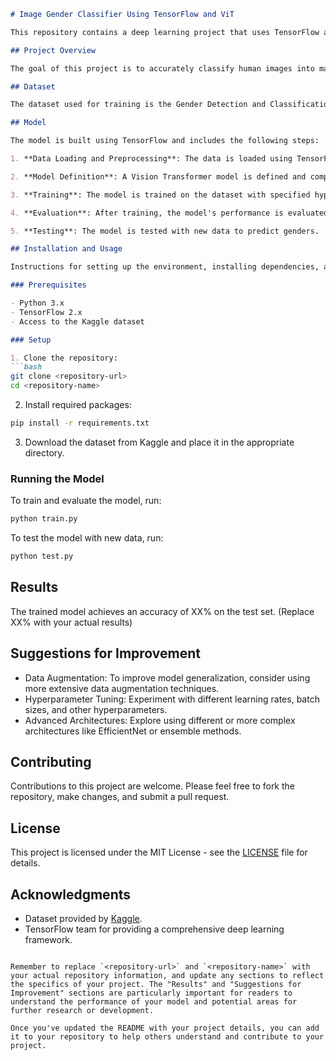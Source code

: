 ```markdown
# Image Gender Classifier Using TensorFlow and ViT

This repository contains a deep learning project that uses TensorFlow and the Vision Transformer (ViT) model to classify images by gender. The model is trained on a dataset available on Kaggle, which can be found [here](https://www.kaggle.com/datasets/trainingdatapro/gender-detection-and-classification-image-dataset).

## Project Overview

The goal of this project is to accurately classify human images into male or female categories using a Vision Transformer (ViT), an approach that leverages the capabilities of transformers in the field of computer vision.

## Dataset

The dataset used for training is the Gender Detection and Classification Image Dataset from Kaggle. It contains labeled images of males and females, which are used to train the ViT model.

## Model

The model is built using TensorFlow and includes the following steps:

1. **Data Loading and Preprocessing**: The data is loaded using TensorFlow's `ImageDataGenerator` and preprocessed to match the input requirements of the ViT model.

2. **Model Definition**: A Vision Transformer model is defined and compiled with appropriate loss functions and optimizers.

3. **Training**: The model is trained on the dataset with specified hyperparameters.

4. **Evaluation**: After training, the model's performance is evaluated using a separate test set.

5. **Testing**: The model is tested with new data to predict genders.

## Installation and Usage

Instructions for setting up the environment, installing dependencies, and running the project are provided below.

### Prerequisites

- Python 3.x
- TensorFlow 2.x
- Access to the Kaggle dataset

### Setup

1. Clone the repository:
```bash
git clone <repository-url>
cd <repository-name>
```

2. Install required packages:
```bash
pip install -r requirements.txt
```

3. Download the dataset from Kaggle and place it in the appropriate directory.

### Running the Model

To train and evaluate the model, run:

```bash
python train.py
```

To test the model with new data, run:

```bash
python test.py
```

## Results

The trained model achieves an accuracy of XX% on the test set. (Replace XX% with your actual results)

## Suggestions for Improvement

- Data Augmentation: To improve model generalization, consider using more extensive data augmentation techniques.
- Hyperparameter Tuning: Experiment with different learning rates, batch sizes, and other hyperparameters.
- Advanced Architectures: Explore using different or more complex architectures like EfficientNet or ensemble methods.

## Contributing

Contributions to this project are welcome. Please feel free to fork the repository, make changes, and submit a pull request.

## License

This project is licensed under the MIT License - see the [LICENSE](LICENSE) file for details.

## Acknowledgments

- Dataset provided by [Kaggle](https://www.kaggle.com/datasets/trainingdatapro/gender-detection-and-classification-image-dataset).
- TensorFlow team for providing a comprehensive deep learning framework.
```

Remember to replace `<repository-url>` and `<repository-name>` with your actual repository information, and update any sections to reflect the specifics of your project. The "Results" and "Suggestions for Improvement" sections are particularly important for readers to understand the performance of your model and potential areas for further research or development.

Once you've updated the README with your project details, you can add it to your repository to help others understand and contribute to your project.
